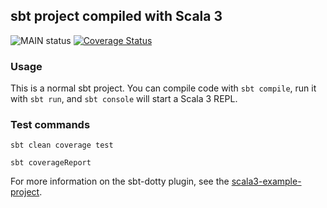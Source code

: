 ## sbt project compiled with Scala 3

![MAIN status](https://github.com/leotschritter/kniffel/actions/workflows/scala.yml/badge.svg)
[![Coverage Status](https://coveralls.io/repos/github/leotschritter/kniffel/badge.svg?branch=main)](https://coveralls.io/github/leotschritter/kniffel)

### Usage

This is a normal sbt project. You can compile code with `sbt compile`, run it with `sbt run`, and `sbt console` will start a Scala 3 REPL.

### Test commands

```
sbt clean coverage test
```

```
sbt coverageReport
```

For more information on the sbt-dotty plugin, see the
[scala3-example-project](https://github.com/scala/scala3-example-project/blob/main/README.md).
